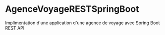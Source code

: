 # AgenceVoyageRESTSpringBoot
Implimentation d'une application  d'une agence de voyage avec Spring Boot REST API
